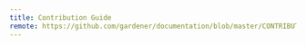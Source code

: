 ```yaml
---
title: Contribution Guide
remote: https://github.com/gardener/documentation/blob/master/CONTRIBUTING.md
---
```


